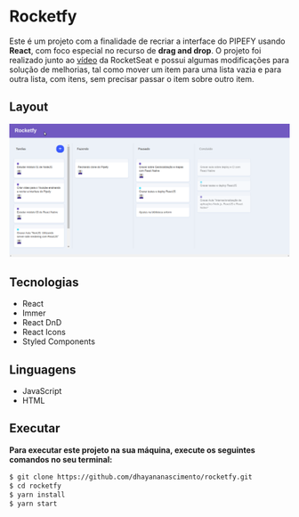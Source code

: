 # Rocketfy
Este é um projeto com a finalidade de recriar a interface do PIPEFY usando **React**, com foco especial no recurso de **drag and drop**. O projeto foi realizado junto ao [vídeo](https://youtu.be/awRtgpRsdTQ) da RocketSeat e possui algumas modificações para solução de melhorias, tal como mover um item para uma lista vazia e para outra lista, com itens, sem precisar passar o item sobre outro item.

## Layout
<img src="./rocketfy.gif" alt= "imagem rocketfy">     

## Tecnologias
* React
* Immer
* React DnD
* React Icons
* Styled Components

## Linguagens
* JavaScript
* HTML

## Executar
**Para executar este projeto na sua máquina, execute os seguintes comandos no seu terminal:**
```
$ git clone https://github.com/dhayananascimento/rocketfy.git
$ cd rocketfy
$ yarn install
$ yarn start
```
